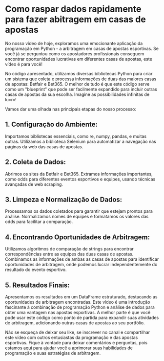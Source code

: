 # Como raspar dados rapidamente para fazer abitragem em casas de apostas 

No nosso vídeo de hoje, exploramos uma emocionante aplicação da programação em Python - a arbitragem em casas de apostas esportivas. 
Se você já se perguntou como os apostadores profissionais conseguem encontrar oportunidades lucrativas em diferentes casas de 
apostas, este vídeo é para você!

No código apresentado, utilizamos diversas bibliotecas Python para criar um sistema que coleta e processa informações de duas das maiores casas de apostas: 
Betfair e Bet365. O melhor de tudo é que este código serve como um "blueprint" que pode ser facilmente expandido para incluir outras casas de 
apostas da sua escolha. Imagine as possibilidades infinitas de lucro!

Vamos dar uma olhada nas principais etapas do nosso processo:

## 1. Configuração do Ambiente:

Importamos bibliotecas essenciais, como re, numpy, pandas, e muitas outras.
Utilizamos a biblioteca Selenium para automatizar a navegação nas páginas da web das casas de apostas.

## 2. Coleta de Dados:

Abrimos os sites da Betfair e Bet365.
Extramos informações importantes, como odds para diferentes eventos esportivos e equipes, usando técnicas avançadas de web scraping.

## 3. Limpeza e Normalização de Dados:

Processamos os dados coletados para garantir que estejam prontos para análise.
Normalizamos nomes de equipes e formatamos os valores das odds para facilitar a comparação.

## 4. Encontrando Oportunidades de Arbitragem:

Utilizamos algoritmos de comparação de strings para encontrar correspondências entre as equipes das duas casas de apostas.
Combinamos as informações de ambas as casas de apostas para identificar oportunidades de arbitragem, onde podemos lucrar
independentemente do resultado do evento esportivo.

## 5. Resultados Finais:

Apresentamos os resultados em um DataFrame estruturado, destacando as oportunidades de arbitragem encontradas.
Este vídeo é uma introdução fascinante à combinação de programação Python e análise de dados para obter uma vantagem nas
apostas esportivas. A melhor parte é que você pode usar este código como ponto de partida para expandir suas atividades
de arbitragem, adicionando outras casas de apostas ao seu portfólio.

Não se esqueça de deixar seu like, se inscrever no canal e compartilhar este vídeo com outros entusiastas da programação e das 
apostas esportivas. Fique à vontade para deixar comentários e perguntas, pois estamos aqui para ajudar você a aprimorar suas 
habilidades de programação e suas estratégias de arbitragem.
